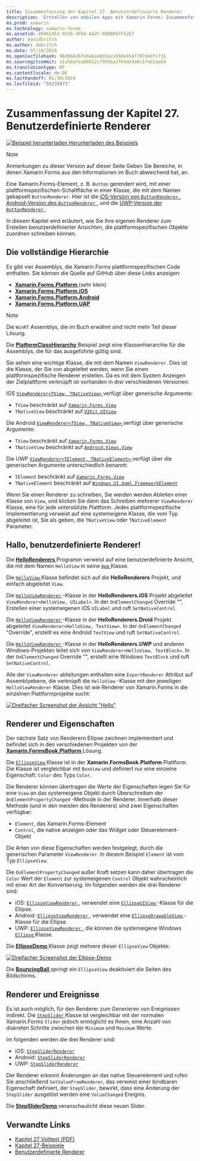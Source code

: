 ```yaml
---
title: Zusammenfassung der Kapitel 27. Benutzerdefinierte Renderer
description: 'Erstellen von mobilen Apps mit Xamarin.Forms: Zusammenfassung der Kapitel 27. Benutzerdefinierte Renderer'
ms.prod: xamarin
ms.technology: xamarin-forms
ms.assetid: 49961953-9336-4FD4-A42F-6D9B05FF52E7
author: davidbritch
ms.author: dabritch
ms.date: 07/18/2018
ms.openlocfilehash: 96d06626fe0a8a4bb5aca59de454f707d4dfc731
ms.sourcegitcommit: a1a58afea68912c79d16a3f64de9a0c1feb2aeb4
ms.translationtype: MT
ms.contentlocale: de-DE
ms.lasthandoff: 01/30/2019
ms.locfileid: "55233873"
---
```

# <a name="summary-of-chapter-27-custom-renderers"></a>Zusammenfassung der Kapitel 27. Benutzerdefinierte Renderer

[![Beispiel herunterladen](~/media/shared/download.png) Herunterladen des Beispiels](https://github.com/xamarin/xamarin-forms-book-samples/tree/master/Chapter27)

> [!NOTE] 
> Anmerkungen zu dieser Version auf dieser Seite Geben Sie Bereiche, in denen Xamarin.Forms aus den Informationen im Buch abweichend hat, an.

Eine Xamarin.Forms-Element, z. B. `Button` gerendert wird, mit einer plattformspezifischen-Schaltfläche in einer Klasse, die mit dem Namen gekapselt `ButtonRenderer`.  Hier ist die [iOS-Version von `ButtonRenderer` ](https://github.com/xamarin/Xamarin.Forms/blob/master/Xamarin.Forms.Platform.iOS/Renderers/ButtonRenderer.cs), [Android-Version des `ButtonRenderer` ](https://github.com/xamarin/Xamarin.Forms/blob/master/Xamarin.Forms.Platform.Android/Renderers/ButtonRenderer.cs), und die [UWP-Version der `ButtonRenderer` ](https://github.com/xamarin/Xamarin.Forms/blob/master/Xamarin.Forms.Platform.UAP/ButtonRenderer.cs).

In diesem Kapitel wird erläutert, wie Sie Ihre eigenen Renderer zum Erstellen benutzerdefinierter Ansichten, die plattformspezifischen Objekte zuordnen schreiben können.

## <a name="the-complete-class-hierarchy"></a>Die vollständige Hierarchie

Es gibt vier Assemblys, die Xamarin.Forms plattformspezifischen Code enthalten.
Sie können die Quelle auf GitHub über diese Links anzeigen:

- [**Xamarin.Forms.Platform** ](https://github.com/xamarin/Xamarin.Forms/tree/master/Xamarin.Forms.Platform) (sehr klein)
- [**Xamarin.Forms.Platform.iOS**](https://github.com/xamarin/Xamarin.Forms/tree/master/Xamarin.Forms.Platform.iOS)
- [**Xamarin.Forms.Platform.Android**](https://github.com/xamarin/Xamarin.Forms/tree/master/Xamarin.Forms.Platform.Android)
- [**Xamarin.Forms.Platform.UAP**](https://github.com/xamarin/Xamarin.Forms/tree/master/Xamarin.Forms.Platform.UAP)

> [!NOTE]
> Die `WinRT` Assemblys, die im Buch erwähnt sind nicht mehr Teil dieser Lösung. 

Die [ **PlatformClassHierarchy** ](https://github.com/xamarin/xamarin-forms-book-samples/tree/master/Chapter27/PlatformClassHierarchy) Beispiel zeigt eine Klassenhierarchie für die Assemblys, die für das ausgeführte gültig sind.

Sie sehen eine wichtige Klasse, die mit dem Namen `ViewRenderer`. Dies ist die Klasse, der Sie von abgeleitet werden, wenn Sie einen plattformspezifische Renderer erstellen. Da es mit dem System Anzeigen der Zielplattform verknüpft ist vorhanden in drei verschiedenen Versionen:

IOS [ `ViewRenderer<TView, TNativeView>` ](https://github.com/xamarin/Xamarin.Forms/blob/master/Xamarin.Forms.Platform.iOS/ViewRenderer.cs#L25) verfügt über generische Argumente:

- `TView` beschränkt auf [`Xamarin.Forms.View`](xref:Xamarin.Forms.View)
- `TNativeView` beschränkt auf [`UIKit.UIView`](xref:UIKit.UIView)

Die Android [ `ViewRenderer<TView, TNativeView>` ](https://github.com/xamarin/Xamarin.Forms/blob/master/Xamarin.Forms.Platform.Android/ViewRenderer.cs#L17) verfügt über generische Argumente:

- `TView` beschränkt auf [`Xamarin.Forms.View`](xref:Xamarin.Forms.View)
- `TNativeView` beschränkt auf [`Android.Views.View`](https://developer.xamarin.com/api/type/Android.Views.View/)

Die UWP [ `ViewRenderer<TElement, TNativeElement>` ](https://github.com/xamarin/Xamarin.Forms/blob/master/Xamarin.Forms.Platform.UAP/ViewRenderer.cs#L6) verfügt über die generischen Argumente unterschiedlich benannt:

- `TElement` beschränkt auf [`Xamarin.Forms.View`](xref:Xamarin.Forms.View)
- `TNativeElement` beschränkt auf [`Windows.UI.Xaml.FrameworkElement`](/uwp/api/Windows.UI.Xaml.FrameworkElement)

Wenn Sie einen Renderer zu schreiben, Sie werden werden Ableiten einer Klasse von `View`, und klicken Sie dann das Schreiben mehrerer `ViewRenderer` Klasse, eine für jede unterstützte Plattform. Jedes plattformspezifische Implementierung verweist auf eine systemeigene Klasse, die vom Typ abgeleitet ist, Sie als geben, die `TNativeView` oder `TNativeElement` Parameter.

## <a name="hello-custom-renderers"></a>Hallo, benutzerdefinierte Renderer!

Die [ **HelloRenderers** ](https://github.com/xamarin/xamarin-forms-book-samples/tree/master/Chapter27/HelloRenderers) Programm verweist auf eine benutzerdefinierte Ansicht, die mit dem Namen `HelloView` in seine [ `App` ](https://github.com/xamarin/xamarin-forms-book-samples/blob/master/Chapter27/HelloRenderers/HelloRenderers/HelloRenderers/App.cs) Klasse.

Die [ `HelloView` ](https://github.com/xamarin/xamarin-forms-book-samples/blob/master/Chapter27/HelloRenderers/HelloRenderers/HelloRenderers/HelloView.cs) Klasse befindet sich auf die **HelloRenderers** Projekt, und einfach abgeleitet `View`.

Die [ `HelloViewRenderer` ](https://github.com/xamarin/xamarin-forms-book-samples/blob/master/Chapter27/HelloRenderers/HelloRenderers/HelloRenderers.iOS/HelloViewRenderer.cs) -Klasse in der **HelloRenderers.iOS** Projekt abgeleitet `ViewRenderer<HelloView, UILabel>`. In der `OnElementChanged` Override "", Erstellen einer systemeigenen iOS `UILabel` und ruft `SetNativeControl`.

Die [ `HelloViewRenderer` ](https://github.com/xamarin/xamarin-forms-book-samples/blob/master/Chapter27/HelloRenderers/HelloRenderers/HelloRenderers.Droid/HelloViewRenderer.cs) -Klasse in der **HelloRenderers.Droid** Projekt abgeleitet `ViewRenderer<HelloView, TextView>`. In der `OnElementChanged` "Override", erstellt es eine Android `TextView` und ruft `SetNativeControl`.

Die [ `HelloViewRenderer` ](https://github.com/xamarin/xamarin-forms-book-samples/blob/master/Chapter27/HelloRenderers/HelloRenderers/HelloRenderers.UWP/HelloViewRenderer.cs) -Klasse in der **HelloRenderers.UWP** und anderen Windows-Projekten leitet sich von `ViewRenderer<HelloView, TextBlock>`. In der `OnElementChanged` Override "", erstellt eine Windows `TextBlock` und ruft `SetNativeControl`.

Alle der `ViewRenderer` ableitungen enthalten eine `ExportRenderer` Attribut auf Assemblyebene, die verknüpft die `HelloView` -Klasse mit den jeweiligen `HelloViewRenderer` Klasse. Dies ist wie Renderer von Xamarin.Forms in die einzelnen Plattformprojekte sucht:

[![Dreifacher Screenshot der Ansicht "Hello"](images/ch27fg02-small.png "benutzerdefinierten Renderern")](images/ch27fg02-large.png#lightbox "benutzerdefinierten Renderern")

## <a name="renderers-and-properties"></a>Renderer und Eigenschaften

Der nächste Satz von Renderern Ellipse zeichnen implementiert und befindet sich in den verschiedenen Projekten von der [ **Xamarin.FormsBook.Platform** ](https://github.com/xamarin/xamarin-forms-book-samples/tree/master/Libraries/Xamarin.FormsBook.Platform) Lösung.

Die [ `EllipseView` ](https://github.com/xamarin/xamarin-forms-book-samples/blob/master/Libraries/Xamarin.FormsBook.Platform/Xamarin.FormsBook.Platform/EllipseView.cs) Klasse ist in der **Xamarin.FormsBook.Platform** Plattform. Die Klasse ist vergleichbar mit `BoxView` und definiert nur eine einzelne Eigenschaft: `Color` des Typs `Color`.

Die Renderer können übertragen die Werte der Eigenschaften legen Sie für eine `View` an das systemeigene Objekt durch Überschreiben der `OnElementPropertyChanged` -Methode in der Renderer. Innerhalb dieser Methode (und in den meisten des Renderers) sind zwei Eigenschaften verfügbar:

- `Element`, das Xamarin.Forms-Element
- `Control`, die native anzeigen oder das Widget oder Steuerelement-Objekt

Die Arten von diese Eigenschaften werden festgelegt, durch die generischen Parameter `ViewRenderer`. In diesem Beispiel `Element` ist vom Typ `EllipseView`.

Die `OnElementPropertyChanged` außer Kraft setzen kann daher übertragen die `Color` Wert der `Element` zur systemeigenen `Control` Objekt wahrscheinlich mit einer Art der Konvertierung. Im folgenden werden die drei Renderer sind:

- iOS: [ `EllipseViewRenderer` ](https://github.com/xamarin/xamarin-forms-book-samples/blob/master/Libraries/Xamarin.FormsBook.Platform/Xamarin.FormsBook.Platform.iOS/EllipseViewRenderer.cs), verwendet eine [ `EllipseUIView` ](https://github.com/xamarin/xamarin-forms-book-samples/blob/master/Libraries/Xamarin.FormsBook.Platform/Xamarin.FormsBook.Platform.iOS/EllipseUIView.cs) -Klasse für die Ellipse.
- Android: [ `EllipseViewRenderer` ](https://github.com/xamarin/xamarin-forms-book-samples/blob/master/Libraries/Xamarin.FormsBook.Platform/Xamarin.FormsBook.Platform.Android/EllipseViewRenderer.cs), verwendet eine [ `EllipseDrawableView` ](https://github.com/xamarin/xamarin-forms-book-samples/blob/master/Libraries/Xamarin.FormsBook.Platform/Xamarin.FormsBook.Platform.Android/EllipseDrawableView.cs) -Klasse für die Ellipse.
- UWP: [ `EllipseViewRenderer` ](https://github.com/xamarin/xamarin-forms-book-samples/blob/master/Libraries/Xamarin.FormsBook.Platform/Xamarin.FormsBook.Platform.WinRT/EllipseViewRenderer.cs), die können die systemeigene Windows [ `Ellipse` ](/uwp/api/Windows.UI.Xaml.Shapes.Ellipse) Klasse.

Die [ **EllipseDemo** ](https://github.com/xamarin/xamarin-forms-book-samples/tree/master/Chapter27/EllipseDemo) Klasse zeigt mehrere dieser `EllipseView` Objekte:

[![Dreifacher Screenshot der Ellipse-Demo](images/ch27fg03-small.png "EllipseView benutzerdefinierten Renderern")](images/ch27fg03-large.png#lightbox "EllipseView benutzerdefinierten Renderern")

Die [ **BouncingBall** ](https://github.com/xamarin/xamarin-forms-book-samples/tree/master/Chapter27/BouncingBall) springt ein `EllipseView` deaktiviert die Seiten des Bildschirms.

## <a name="renderers-and-events"></a>Renderer und Ereignisse

Es ist auch möglich, für den Renderer zum Generieren von Ereignissen indirekt. Die [ `StepSlider` ](https://github.com/xamarin/xamarin-forms-book-samples/blob/master/Libraries/Xamarin.FormsBook.Platform/Xamarin.FormsBook.Platform/StepSlider.cs) Klasse ist vergleichbar mit der normalen Xamarin.Forms `Slider` jedoch ermöglicht es Ihnen, eine Anzahl von diskreten Schritte zwischen der `Minimum` und `Maximum` Werte.

Im folgenden werden die drei Renderer sind:

- iOS: [`StepSliderRenderer`](https://github.com/xamarin/xamarin-forms-book-samples/blob/master/Libraries/Xamarin.FormsBook.Platform/Xamarin.FormsBook.Platform.iOS/StepSliderRenderer.cs)
- Android: [`StepSliderRenderer`](https://github.com/xamarin/xamarin-forms-book-samples/blob/master/Libraries/Xamarin.FormsBook.Platform/Xamarin.FormsBook.Platform.Android/StepSliderRenderer.cs)
- UWP: [`StepSliderRenderer`](https://github.com/xamarin/xamarin-forms-book-samples/blob/master/Libraries/Xamarin.FormsBook.Platform/Xamarin.FormsBook.Platform.WinRT/StepSliderRenderer.cs)

Der Renderer erkennt Änderungen an das native Steuerelement und rufen Sie anschließend `SetValueFromRenderer`, das verweist einer bindbaren Eigenschaft definiert, der `StepSlider`, bewirkt, dass eine Änderung der `StepSlider` ausgelöst werden eine `ValueChanged` Ereignis.

Die [ **StepSliderDemo** ](https://github.com/xamarin/xamarin-forms-book-samples/tree/master/Chapter27/StepSliderDemo) veranschaulicht diese neuen Slider.



## <a name="related-links"></a>Verwandte Links

- [Kapitel 27 Volltext (PDF)](https://download.xamarin.com/developer/xamarin-forms-book/XamarinFormsBook-Ch27-Apr2016.pdf)
- [Kapitel 27-Beispiele](https://github.com/xamarin/xamarin-forms-book-samples/tree/master/Chapter27)
- [Benutzerdefinierte Renderer](~/xamarin-forms/app-fundamentals/custom-renderer/index.md)
